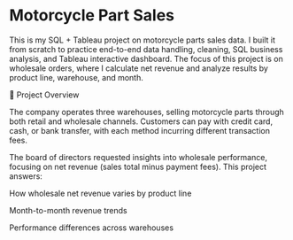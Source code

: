 # Motorcycle Part Sales
This is my SQL + Tableau project on motorcycle parts sales data. I built it from scratch to practice end-to-end data handling, cleaning, SQL business analysis, and Tableau interactive dashboard.  The focus of this project is on wholesale orders, where I calculate net revenue and analyze results by product line, warehouse, and month. 

📌 Project Overview

The company operates three warehouses, selling motorcycle parts through both retail and wholesale channels. Customers can pay with credit card, cash, or bank transfer, with each method incurring different transaction fees.

The board of directors requested insights into wholesale performance, focusing on net revenue (sales total minus payment fees).
This project answers:

How wholesale net revenue varies by product line

Month-to-month revenue trends

Performance differences across warehouses

